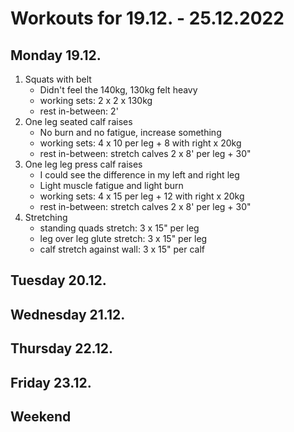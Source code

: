 # Workouts for 19.12. - 25.12.2022

## Monday 19.12.

1. Squats with belt
   - Didn't feel the 140kg, 130kg felt heavy
   - working sets: 2 x 2 x 130kg
   - rest in-between: 2'
2. One leg seated calf raises
   - No burn and no fatigue, increase something
   - working sets: 4 x 10 per leg + 8 with right x 20kg
   - rest in-between: stretch calves 2 x 8' per leg + 30"
3. One leg leg press calf raises
   - I could see the difference in my left and right leg
   - Light muscle fatigue and light burn
   - working sets: 4 x 15 per leg + 12 with right x 20kg
   - rest in-between: stretch calves 2 x 8' per leg + 30"
4. Stretching
   - standing quads stretch: 3 x 15" per leg
   - leg over leg glute stretch: 3 x 15" per leg
   - calf stretch against wall: 3 x 15" per calf

## Tuesday 20.12.

## Wednesday 21.12.

## Thursday 22.12.

## Friday 23.12.

## Weekend
